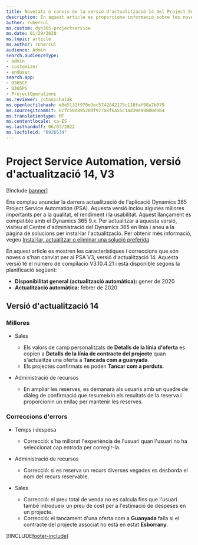 ```yaml
---
title: Novetats o canvis de la versió d'actualització 14 del Project Service Automation, V3
description: En aquest article es proporciona informació sobre les novetats a la versió d'actualització 14 del Project Service Automation V3.
author: ruhercul
ms.custom: dyn365-projectservice
ms.date: 01/29/2020
ms.topic: article
ms.author: ruhercul
audience: Admin
search.audienceType:
- admin
- customizer
- enduser
search.app:
- D365CE
- D365PS
- ProjectOperations
ms.reviewer: johnmichalak
ms.openlocfilehash: e8e5132f970e3ec5742842175c118faf98a7b079
ms.sourcegitcommit: 6cfc50d89528df977a8f6a55c1ad39d99800d9b4
ms.translationtype: MT
ms.contentlocale: ca-ES
ms.lasthandoff: 06/03/2022
ms.locfileid: "8926534"
---
```

# <a name="project-service-automation-update-release-14-v3"></a>Project Service Automation, versió d'actualització 14, V3

[!include [banner](../includes/psa-now-project-operations.md)]

Ens complau anunciar la darrera actualització de l'aplicació Dynamics 365 Project Service Automation (PSA). Aquesta versió inclou algunes millores importants per a la qualitat, el rendiment i la usabilitat. Aquest llançament és compatible amb el Dynamics 365 9.x. Per actualitzar a aquesta versió, visiteu el Centre d'administració del Dynamics 365 en línia i aneu a la pàgina de solucions per instal·lar l'actualització. Per obtenir més informació, vegeu [Instal·lar, actualitzar o eliminar una solució preferida](/power-platform/admin/install-remove-preferred-solution).

En aquest article es mostren les característiques i correccions que són noves o s'han canviat per al PSA V3, versió d'actualització 14. Aquesta versió té el número de compilació V3.10.4.21 i està disponible segons la planificació següent:

- **Disponibilitat general (actualització automàtica):** gener de 2020
- **Actualització automàtica:** febrer de 2020

## <a name="update-release-14"></a>Versió d'actualització 14

### <a name="enhancements"></a>Millores

- Sales

     - Els valors de camp personalitzats de **Detalls de la línia d'oferta** es copien a **Detalls de la línia de contracte del projecte** quan s'actualitza una oferta a **Tancada com a guanyada**.
     - Els projectes confirmats es poden **Tancar com a perduts**.

- Administració de recursos

     - En ampliar les reserves, es demanarà als usuaris amb un quadre de diàleg de confirmació que resumeixin els resultats de la reserva i proporcionin un enllaç per mantenir les reserves.


### <a name="bug-fixes"></a>Correccions d'errors

- Temps i despesa

     - Correcció: s'ha millorat l'experiència de l'usuari quan l'usuari no ha seleccionat cap entrada per corregir-la.

- Administració de recursos

     - Correcció: si es reserva un recurs diverses vegades es desborda el nom del recurs reservable.

- Sales

     - Correcció: el preu total de venda no es calcula fins que l'usuari també introdueix un preu de cost per a l'estimació de despeses en un projecte.
     - Correcció: el tancament d'una oferta com a **Guanyada** falla si el contracte del projecte associat no està en estat **Esborrany**.



[!INCLUDE[footer-include](../includes/footer-banner.md)]
